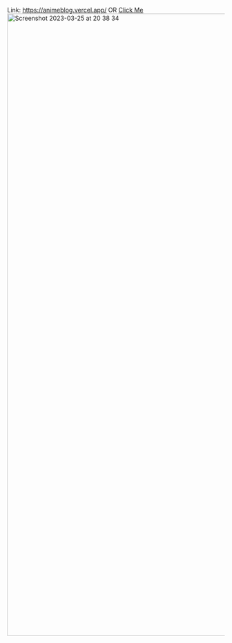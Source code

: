 Link: https://animeblog.vercel.app/  OR  [Click Me](https://animeblog.vercel.app/)
<img width="1440" alt="Screenshot 2023-03-25 at 20 38 34" src="https://user-images.githubusercontent.com/83498102/227725066-6f952124-0cd4-4b0d-ba48-2a7e9601ef0b.png">
